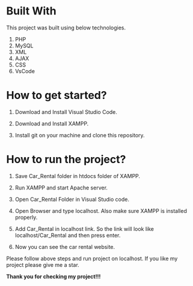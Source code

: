 # **Built With**

This project was built using below technologies.

1. PHP
2. MySQL
3. XML
4. AJAX
5. CSS
6. VsCode

# **How to get started?**
1. Download and Install Visual Studio Code.

2. Download and Install XAMPP.

3. Install git on your machine and clone this repository.

# **How to run the project?**

1. Save Car_Rental folder in htdocs folder of XAMPP.

2. Run XAMPP and start Apache server.

3. Open Car_Rental Folder in Visual Studio code. 

4. Open Browser and type localhost. Also make sure XAMPP is installed properly.

5. Add Car_Rental in localhost link. So the link will look like localhost/Car_Rental and then press enter.

6. Now you can see the car rental website.



Please follow above steps and run project on localhost. If you like my project please give me a star. 


**Thank you for checking my project!!!**

